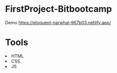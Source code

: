 # FirstProject-Bitbootcamp
Demo https://eloquent-narwhal-967b03.netlify.app/

# Tools
<li>HTML</>
<li>CSS</>
<li>JS</>
 
